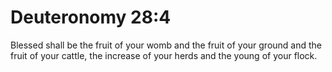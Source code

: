 # Deuteronomy 28:4

Blessed shall be the fruit of your womb and the fruit of your ground and the fruit of your cattle, the increase of your herds and the young of your flock.
